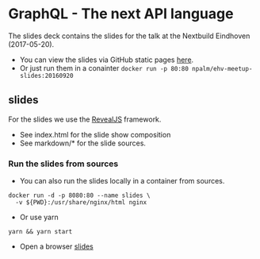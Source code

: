# GraphQL - The next API language
The slides deck contains the slides for the talk at the Nextbuild Eindhoven (2017-05-20).

- You can view the slides via GitHub static pages [here](http://npalm.github.io/graphql-slides-20170520).
- Or just run them in a conainter `docker run -p 80:80 npalm/ehv-meetup-slides:20160920`

## slides
For the slides we use the [RevealJS](https://github.com/hakimel/reveal.js/) framework.
- See index.html for the slide show composition
- See markdown/* for the slide sources.

### Run the slides from sources
- You can also run the slides locally in a container from sources.
```
docker run -d -p 8080:80 --name slides \
  -v ${PWD}:/usr/share/nginx/html nginx
```
- Or use yarn
```
yarn && yarn start
```
- Open a browser [slides](http://localhost:8080/)
